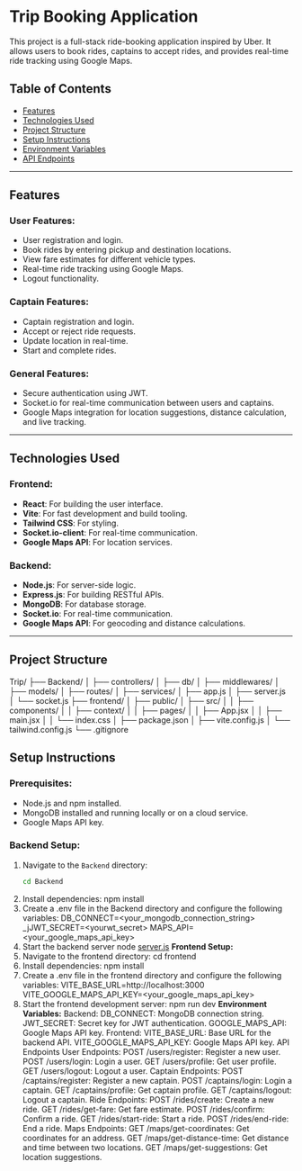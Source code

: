 # Trip Booking Application

This project is a full-stack ride-booking application inspired by Uber. It allows users to book rides, captains to accept rides, and provides real-time ride tracking using Google Maps.

## Table of Contents

- [Features](#features)
- [Technologies Used](#technologies-used)
- [Project Structure](#project-structure)
- [Setup Instructions](#setup-instructions)
- [Environment Variables](#environment-variables)
- [API Endpoints](#api-endpoints)

---

## Features

### User Features:
- User registration and login.
- Book rides by entering pickup and destination locations.
- View fare estimates for different vehicle types.
- Real-time ride tracking using Google Maps.
- Logout functionality.

### Captain Features:
- Captain registration and login.
- Accept or reject ride requests.
- Update location in real-time.
- Start and complete rides.

### General Features:
- Secure authentication using JWT.
- Socket.io for real-time communication between users and captains.
- Google Maps integration for location suggestions, distance calculation, and live tracking.

---

## Technologies Used

### Frontend:
- **React**: For building the user interface.
- **Vite**: For fast development and build tooling.
- **Tailwind CSS**: For styling.
- **Socket.io-client**: For real-time communication.
- **Google Maps API**: For location services.

### Backend:
- **Node.js**: For server-side logic.
- **Express.js**: For building RESTful APIs.
- **MongoDB**: For database storage.
- **Socket.io**: For real-time communication.
- **Google Maps API**: For geocoding and distance calculations.

---

## Project Structure
Trip/ ├── Backend/ │ ├── controllers/ │ ├── db/ │ ├── middlewares/ │ ├── models/ │ ├── routes/ │ ├── services/ │ ├── app.js │ ├── server.js │ └── socket.js ├── frontend/ │ ├── public/ │ ├── src/ │ │ ├── components/ │ │ ├── context/ │ │ ├── pages/ │ │ ├── App.jsx │ │ ├── main.jsx │ │ └── index.css │ ├── package.json │ ├── vite.config.js │ └── tailwind.config.js └── .gitignore

## Setup Instructions

### Prerequisites:
- Node.js and npm installed.
- MongoDB installed and running locally or on a cloud service.
- Google Maps API key.

### Backend Setup:
1. Navigate to the `Backend` directory:
   ```bash
   cd Backend
2. Install dependencies:
npm install
3. Create a .env file in the Backend directory and configure the following variables:
DB_CONNECT=<your_mongodb_connection_string>
_jJWT_SECRET=<yourwt_secret>
MAPS_API=<your_google_maps_api_key>
4. Start the backend server
   node [server.js](http://localhost:4000)
**Frontend Setup:**
1. Navigate to the frontend directory:
   cd frontend
2. Install dependencies:
   npm install
3. Create a .env file in the frontend directory and configure the following variables:
   VITE_BASE_URL=http://localhost:3000
   VITE_GOOGLE_MAPS_API_KEY=<your_google_maps_api_key>
5. Start the frontend development server:
   npm run dev
**Environment Variables:**
Backend:
 DB_CONNECT: MongoDB connection string.
 JWT_SECRET: Secret key for JWT authentication.
 GOOGLE_MAPS_API: Google Maps API key.
Frontend:
 VITE_BASE_URL: Base URL for the backend API.
 VITE_GOOGLE_MAPS_API_KEY: Google Maps API key.
API Endpoints
User Endpoints:
 POST /users/register: Register a new user.
 POST /users/login: Login a user.
 GET /users/profile: Get user profile.
 GET /users/logout: Logout a user.
Captain Endpoints:
 POST /captains/register: Register a new captain.
 POST /captains/login: Login a captain.
 GET /captains/profile: Get captain profile.
 GET /captains/logout: Logout a captain.
Ride Endpoints:
 POST /rides/create: Create a new ride.
 GET /rides/get-fare: Get fare estimate.
 POST /rides/confirm: Confirm a ride.
 GET /rides/start-ride: Start a ride.
 POST /rides/end-ride: End a ride.
Maps Endpoints:
 GET /maps/get-coordinates: Get coordinates for an address.
 GET /maps/get-distance-time: Get distance and time between two locations.
 GET /maps/get-suggestions: Get location suggestions.
